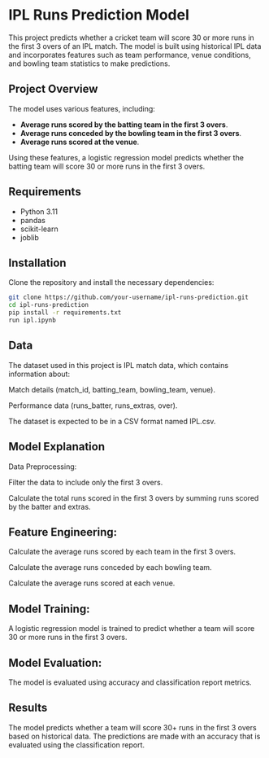 # IPL Runs Prediction Model

This project predicts whether a cricket team will score 30 or more runs in the first 3 overs of an IPL match. The model is built using historical IPL data and incorporates features such as team performance, venue conditions, and bowling team statistics to make predictions.

## Project Overview

The model uses various features, including:

- **Average runs scored by the batting team in the first 3 overs**.
- **Average runs conceded by the bowling team in the first 3 overs**.
- **Average runs scored at the venue**.

Using these features, a logistic regression model predicts whether the batting team will score 30 or more runs in the first 3 overs.

## Requirements

- Python 3.11
- pandas
- scikit-learn
- joblib

## Installation

Clone the repository and install the necessary dependencies:

```bash
git clone https://github.com/your-username/ipl-runs-prediction.git
cd ipl-runs-prediction
pip install -r requirements.txt
run ipl.ipynb

```
## Data
The dataset used in this project is IPL match data, which contains information about:

Match details (match_id, batting_team, bowling_team, venue).

Performance data (runs_batter, runs_extras, over).

The dataset is expected to be in a CSV format named IPL.csv.

## Model Explanation
Data Preprocessing:

Filter the data to include only the first 3 overs.

Calculate the total runs scored in the first 3 overs by summing runs scored by the batter and extras.

## Feature Engineering:

Calculate the average runs scored by each team in the first 3 overs.

Calculate the average runs conceded by each bowling team.

Calculate the average runs scored at each venue.

## Model Training:

A logistic regression model is trained to predict whether a team will score 30 or more runs in the first 3 overs.

## Model Evaluation:

The model is evaluated using accuracy and classification report metrics.

## Results
The model predicts whether a team will score 30+ runs in the first 3 overs based on historical data. The predictions are made with an accuracy that is evaluated using the classification report.
